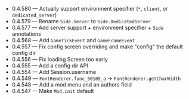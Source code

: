 + 0.4.580 &mdash; Actually support environment specifier (`*`, `client`, or `dedicated_server`)
+ 0.4.579 &mdash; Rename `Side.Server` to `Side.DedicatedServer`
+ 0.4.577 &mdash; Add server support + environment specifier + `Side` annotations
+ 0.4.568 &mdash; Add `GameTickEvent` and `GameFrameEvent`
+ 0.4.557 &mdash; Fix config screen overriding and make "config" the default config dir
+ 0.4.556 &mdash; Fix loading Screen too early
+ 0.4.555 &mdash; Add a config dir API
+ 0.4.554 &mdash; Add Session.username
+ 0.4.549 &mdash; `FontRenderer.func_50105_a` &rightarrow; `FontRenderer.getCharWidth`
+ 0.4.548 &mdash; Add a mod menu and an authors field
+ 0.4.547 &mdash; Make `Mod.init` default
